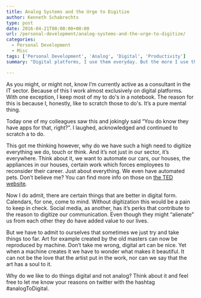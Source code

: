 ```yaml
---
title: Analog Systems and the Urge to Digitize
author: Kenneth Schabrechts
type: post
date: 2016-04-21T00:00:00+00:00
url: /personal-development/analog-systems-and-the-urge-to-digitize/
categories:
  - Personal Development
  - Misc
tags: ['Personal Development', 'Analog', 'Digital', 'Productivity']
summary: "Digital platforms, I use them everyday. But the more I use them the more I want to switch to something analog. Why do we go so heavy on the digital transformation?"

---
```

  As you might, or might not, know I’m currently active as a consultant in the IT sector. Because of this I work almost exclusively on digital platforms. With one exception, I keep most of my to do's in a notebook. The reason for this is because I, honestly, like to scratch those to do's. It’s a pure mental thing.

  Today one of my colleagues saw this and jokingly said “You do know they have apps for that, right?”. I laughed, acknowledged and continued to scratch a to do.

  This got me thinking however, why do we have such a high need to digitize everything we do, touch or think. And it’s not just in our sector, it’s everywhere. Think about it, we want to automate our cars, our houses, the appliances in our houses, certain work which forces employees to reconsider their career. Just about everything. We even have automated pets. Don’t believe me? You can find more info on those on [the TED website](https://blog.ted.com/7-covetable-toys-that-blurred-the-line-between-robot-pet-and-friend/ "Ted: 7 covetable toys that blurred the line between robot pet and friend").

  Now I do admit, there are certain things that are better in digital form. Calendars, for one, come to mind. Without digitization this would be a pain to keep in check. Social media, as another, has it’s perks that contribute to the reason to digitize our communication. Even though they might “alienate” us from each other they do have added value to our lives.

  But we have to admit to ourselves that sometimes we just try and take things too far. Art for example created by the old masters can now be reproduced by machine. Don’t take me wrong, digital art can be nice. Yet when a machine creates it we have to wonder what makes it beautiful. It can not be the love that the artist put in the work, nor can we say that the art has a soul to it.

  Why do we like to do things digital and not analog? Think about it and feel free to let me know your reasons on twitter with the hashtag #analogToDigital.